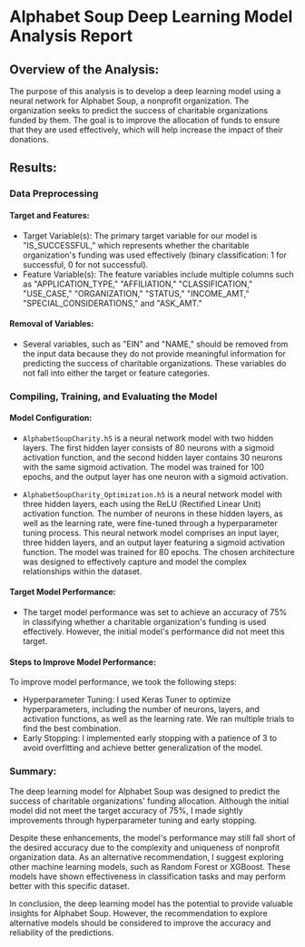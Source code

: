 
# Alphabet Soup Deep Learning Model Analysis Report

## Overview of the Analysis:

The purpose of this analysis is to develop a deep learning model using a neural network for Alphabet Soup, a nonprofit organization. The organization seeks to predict the success of charitable organizations funded by them. The goal is to improve the allocation of funds to ensure that they are used effectively, which will help increase the impact of their donations.

## Results:

### Data Preprocessing

#### Target and Features:

- Target Variable(s): The primary target variable for our model is "IS_SUCCESSFUL," which represents whether the charitable organization's funding was used effectively (binary classification: 1 for successful, 0 for not successful).
- Feature Variable(s): The feature variables include multiple columns such as "APPLICATION_TYPE," "AFFILIATION," "CLASSIFICATION," "USE_CASE," "ORGANIZATION," "STATUS," "INCOME_AMT," "SPECIAL_CONSIDERATIONS," and "ASK_AMT."

#### Removal of Variables:

- Several variables, such as "EIN" and "NAME," should be removed from the input data because they do not provide meaningful information for predicting the success of charitable organizations. These variables do not fall into either the target or feature categories.

### Compiling, Training, and Evaluating the Model

#### Model Configuration:

-  `AlphabetSoupCharity.h5` is a neural network model with two hidden layers. The first hidden layer consists of 80 neurons with a sigmoid activation function, and the second hidden layer contains 30 neurons with the same sigmoid activation. The model was trained for 100 epochs, and the output layer has one neuron with a sigmoid activation.

- `AlphabetSoupCharity_Optimization.h5` is a neural network model with three hidden layers, each using the ReLU (Rectified Linear Unit) activation function. The number of neurons in these hidden layers, as well as the learning rate, were fine-tuned through a hyperparameter tuning process. This neural network model comprises an input layer, three hidden layers, and an output layer featuring a sigmoid activation function. The model was trained for 80 epochs. The chosen architecture was designed to effectively capture and model the complex relationships within the dataset.

#### Target Model Performance:

- The target model performance was set to achieve an accuracy of 75% in classifying whether a charitable organization's funding is used effectively. However, the initial model's performance did not meet this target.

#### Steps to Improve Model Performance:

To improve model performance, we took the following steps:
- Hyperparameter Tuning: I used Keras Tuner to optimize hyperparameters, including the number of neurons, layers, and activation functions, as well as the learning rate. We ran multiple trials to find the best combination.
- Early Stopping: I implemented early stopping with a patience of 3 to avoid overfitting and achieve better generalization of the model.

### Summary:

The deep learning model for Alphabet Soup was designed to predict the success of charitable organizations' funding allocation. Although the initial model did not meet the target accuracy of 75%, I made sightly improvements through hyperparameter tuning and early stopping.

Despite these enhancements, the model's performance may still fall short of the desired accuracy due to the complexity and uniqueness of nonprofit organization data. As an alternative recommendation, I suggest exploring other machine learning models, such as Random Forest or XGBoost. These models have shown effectiveness in classification tasks and may perform better with this specific dataset.

In conclusion, the deep learning model has the potential to provide valuable insights for Alphabet Soup. However, the recommendation to explore alternative models should be considered to improve the accuracy and reliability of the predictions.

